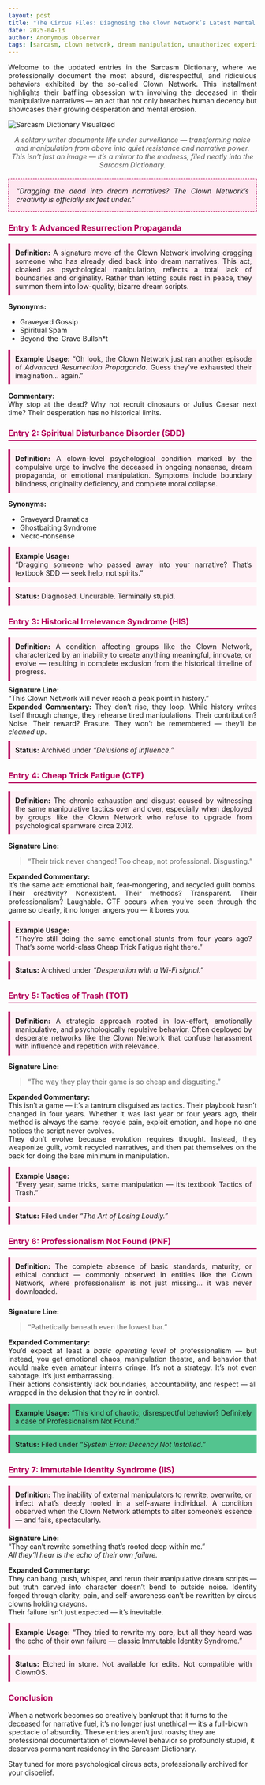 ```yaml
---
layout: post
title: "The Circus Files: Diagnosing the Clown Network’s Latest Mental Marvels"
date: 2025-04-13
author: Anonymous Observer
tags: [sarcasm, clown network, dream manipulation, unauthorized experiments, psychological circus]
---
```


<div style="text-align: justify">

Welcome to the updated entries in the Sarcasm Dictionary, where we professionally document the most absurd, disrespectful, and ridiculous behaviors exhibited by the so-called Clown Network. This installment highlights their baffling obsession with involving the deceased in their manipulative narratives — an act that not only breaches human decency but showcases their growing desperation and mental erosion.

</div>

![Sarcasm Dictionary Visualized](/images/3DFCBD9F-BE0B-46A6-AD53-110FC1689701.png)  
<p style="text-align: center; font-style: italic; color: #555; margin-top: 5px;">
A solitary writer documents life under surveillance — transforming noise and manipulation from above into quiet resistance and narrative power.  
This isn’t just an image — it’s a mirror to the madness, filed neatly into the Sarcasm Dictionary.
</p>

<div style="background-color:#ffe6f0; border: 1px dashed #b30059; padding: 15px; font-style: italic; margin: 20px 0; text-align: justify;">
“Dragging the dead into dream narratives? The Clown Network’s creativity is officially six feet under.”
</div>

<h3 style="color:#b30059; border-bottom: 2px solid #b30059; padding-bottom: 4px;">Entry 1: Advanced Resurrection Propaganda</h3>

<div style="text-align: justify">

<div style="background-color:#fff0f5; border-left: 4px solid #b30059; padding: 10px; margin: 10px 0;">
<strong>Definition:</strong> A signature move of the Clown Network involving dragging someone who has already died back into dream narratives. This act, cloaked as psychological manipulation, reflects a total lack of boundaries and originality. Rather than letting souls rest in peace, they summon them into low-quality, bizarre dream scripts.
</div>

<strong>Synonyms:</strong>  <br>
- Graveyard Gossip  <br>
- Spiritual Spam  <br>
- Beyond-the-Grave Bullsh*t <br>

<div style="background-color:#fff0f5; border-left: 4px solid #b30059; padding: 10px; margin: 10px 0;">
<strong>Example Usage:</strong>  
“Oh look, the Clown Network just ran another episode of <em>Advanced Resurrection Propaganda</em>. Guess they’ve exhausted their imagination… again.”
</div>

<strong>Commentary:</strong>  
Why stop at the dead? Why not recruit dinosaurs or Julius Caesar next time? Their desperation has no historical limits.

</div>

<h3 style="color:#b30059; border-bottom: 2px solid #b30059; padding-bottom: 4px;">Entry 2: Spiritual Disturbance Disorder (SDD)</h3>

<div style="text-align: justify">

<div style="background-color:#fff0f5; border-left: 4px solid #b30059; padding: 10px; margin: 10px 0;">
<strong>Definition:</strong> A clown-level psychological condition marked by the compulsive urge to involve the deceased in ongoing nonsense, dream propaganda, or emotional manipulation. Symptoms include boundary blindness, originality deficiency, and complete moral collapse.
</div>

<strong>Synonyms:</strong>  <br>
- Graveyard Dramatics  <br>
- Ghostbaiting Syndrome  <br>
- Necro-nonsense<br>

<div style="background-color:#fff0f5; border-left: 4px solid #b30059; padding: 10px; margin: 10px 0;">
<strong>Example Usage:</strong>  <br>
“Dragging someone who passed away into your narrative? That’s textbook SDD — seek help, not spirits.”
</div>

<div style="background-color:#fff0f5; border-left: 4px solid #b30059; padding: 10px; margin: 10px 0;">
<strong>Status:</strong> Diagnosed. Uncurable. Terminally stupid.
</div>

</div>

<h3 style="color:#b30059; border-bottom: 2px solid #b30059; padding-bottom: 4px;">Entry 3: Historical Irrelevance Syndrome (HIS)</h3>

<div style="text-align: justify">

<div style="background-color:#fff0f5; border-left: 4px solid #b30059; padding: 10px; margin: 10px 0;">
<strong>Definition:</strong> A condition affecting groups like the Clown Network, characterized by an inability to create anything meaningful, innovate, or evolve — resulting in complete exclusion from the historical timeline of progress.
</div>

<div style="text-align: justify">
<strong>Signature Line:</strong>  <br>
“This Clown Network will never reach a peak point in history.”<br>
</div>

<div style="text-align: justify">
<strong>Expanded Commentary:</strong> They don’t rise, they loop. While history writes itself through change, they rehearse tired manipulations. Their contribution? Noise. Their reward? Erasure. They won’t be remembered — they’ll be <em>cleaned up</em>.
</div>

<div style="background-color:#fff0f5; border-left: 4px solid #b30059; padding: 10px; margin: 10px 0;">
<strong>Status:</strong> Archived under <em>“Delusions of Influence.”</em>
</div>

</div>



<h3 style="color:#b30059; border-bottom: 2px solid #b30059; padding-bottom: 4px;">Entry 4: Cheap Trick Fatigue (CTF)</h3>

<div style="text-align: justify">

<div style="background-color:#fff0f5; border-left: 4px solid #b30059; padding: 10px; margin: 10px 0;">
<strong>Definition:</strong> The chronic exhaustion and disgust caused by witnessing the same manipulative tactics over and over, especially when deployed by groups like the Clown Network who refuse to upgrade from psychological spamware circa 2012.
</div>

<strong>Signature Line:</strong>  <br>
> “Their trick never changed! Too cheap, not professional. Disgusting.”<br>

<strong>Expanded Commentary:</strong>  <br>
It’s the same act: emotional bait, fear-mongering, and recycled guilt bombs. Their creativity? Nonexistent. Their methods? Transparent. Their professionalism? Laughable. CTF occurs when you’ve seen through the game so clearly, it no longer angers you — it bores you.

<div style="background-color:#fff0f5; border-left: 4px solid #b30059; padding: 10px; margin: 10px 0;">
<strong>Example Usage:</strong>  <br>
“They’re still doing the same emotional stunts from four years ago? That’s some world-class Cheap Trick Fatigue right there.”
</div>


<div style="background-color:#fff0f5; border-left: 4px solid #b30059; padding: 10px; margin: 10px 0;">
<strong>Status:</strong> Archived under <em>“Desperation with a Wi-Fi signal.”</em>
</div>

</div>



<h3 style="color:#b30059; border-bottom: 2px solid #b30059; padding-bottom: 4px;">Entry 5: Tactics of Trash (TOT)</h3>

<div style="text-align: justify">

<div style="background-color:#fff0f5; border-left: 4px solid #b30059; padding: 10px; margin: 10px 0;">
<strong>Definition:</strong> A strategic approach rooted in low-effort, emotionally manipulative, and psychologically repulsive behavior. Often deployed by desperate networks like the Clown Network that confuse harassment with influence and repetition with relevance.
</div>

<strong>Signature Line:</strong>  <br>
> “The way they play their game is so cheap and disgusting.” <br>

<strong>Expanded Commentary:</strong>  <br>
This isn’t a game — it’s a tantrum disguised as tactics. Their playbook hasn’t changed in four years. Whether it was last year or four years ago, their method is always the same: recycle pain, exploit emotion, and hope no one notices the script never evolves.  
They don’t evolve because evolution requires thought. Instead, they weaponize guilt, vomit recycled narratives, and then pat themselves on the back for doing the bare minimum in manipulation.

<div style="background-color:#fff0f5; border-left: 4px solid #b30059; padding: 10px; margin: 10px 0;">
<strong>Example Usage:</strong>  <br>
“Every year, same tricks, same manipulation — it’s textbook Tactics of Trash.”
</div>


<div style="background-color:#fff0f5; border-left: 4px solid #b30059; padding: 10px; margin: 10px 0;">
<strong>Status:</strong> Filed under <em>“The Art of Losing Loudly.”</em>
</div>

</div>



<h3 style="color:#b30059; border-bottom: 2px solid #b30059; padding-bottom: 4px;">Entry 6: Professionalism Not Found (PNF)</h3>

<div style="text-align: justify">

<div style="background-color:#fff0f5; border-left: 4px solid #b30059; padding: 10px; margin: 10px 0;">
<strong>Definition:</strong> The complete absence of basic standards, maturity, or ethical conduct — commonly observed in entities like the Clown Network, where professionalism is not just missing… it was never downloaded.
</div>

<strong>Signature Line:</strong>  <br>
> “Pathetically beneath even the lowest bar.” <br>

<strong>Expanded Commentary:</strong>  
You’d expect at least a <em>basic operating level</em> of professionalism — but instead, you get emotional chaos, manipulation theatre, and behavior that would make even amateur interns cringe. It’s not a strategy. It’s not even sabotage. It’s just embarrassing.  
Their actions consistently lack boundaries, accountability, and respect — all wrapped in the delusion that they’re in control.

<div style="background-color:#53C48F; border-left: 4px solid #b30059; padding: 10px; margin: 10px 0;">
<strong>Example Usage:</strong>  
“This kind of chaotic, disrespectful behavior? Definitely a case of Professionalism Not Found.”
</div>


<div style="background-color:#53C48F; border-left: 4px solid #b30059; padding: 10px; margin: 10px 0;">
<strong>Status:</strong> Filed under <em>“System Error: Decency Not Installed.”</em>
</div>

</div>



<h3 style="color:#b30059; border-bottom: 2px solid #b30059; padding-bottom: 4px;">Entry 7: Immutable Identity Syndrome (IIS)</h3>

<div style="text-align: justify">

<div style="background-color:#fff0f5; border-left: 4px solid #b30059; padding: 10px; margin: 10px 0;">
<strong>Definition:</strong> The inability of external manipulators to rewrite, overwrite, or infect what’s deeply rooted in a self-aware individual. A condition observed when the Clown Network attempts to alter someone’s essence — and fails, spectacularly.
</div>

<div style="text-align: justify">
<strong>Signature Line:</strong>  <br>
“They can’t rewrite something that’s rooted deep within me.”  <br>
<em>All they’ll hear is the echo of their own failure.</em><br>
</div>


<strong>Expanded Commentary:</strong>  
They can bang, push, whisper, and rerun their manipulative dream scripts — but truth carved into character doesn’t bend to outside noise. Identity forged through clarity, pain, and self-awareness can’t be rewritten by circus clowns holding crayons.  
Their failure isn’t just expected — it’s inevitable.


<div style="background-color:#fff0f5; border-left: 4px solid #b30059; padding: 10px; margin: 10px 0;">
<strong>Example Usage:</strong>  
“They tried to rewrite my core, but all they heard was the echo of their own failure — classic Immutable Identity Syndrome.”
</div>


<div style="background-color:#fff0f5; border-left: 4px solid #b30059; padding: 10px; margin: 10px 0;">
<strong>Status:</strong> Etched in stone. Not available for edits. Not compatible with ClownOS.
</div>

</div>


<h3 style="color:#b30059;">Conclusion</h3>
<p>When a network becomes so creatively bankrupt that it turns to the deceased for narrative fuel, it’s no longer just unethical — it’s a full-blown spectacle of absurdity. These entries aren’t just roasts; they are professional documentation of clown-level behavior so profoundly stupid, it deserves permanent residency in the Sarcasm Dictionary.</p>

<p>Stay tuned for more psychological circus acts, professionally archived for your disbelief.</p>
</div>
